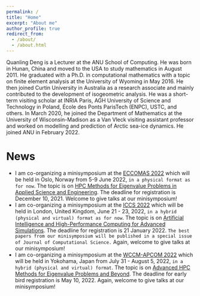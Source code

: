 ```yaml
---
permalink: /
title: "Home"
excerpt: "About me"
author_profile: true
redirect_from: 
  - /about/
  - /about.html
---
```


Quanling Deng is a Lecturer at the ANU School of Computing. He was born in Hunan, China and moved to the USA to study mathematics in August 2011. He graduated with a Ph.D. in computational mathematics with a topic on finite element analysis at the University of Wyoming in May 2016. He then joined Curtin University in Australia as a research associate and mainly contributed to the development of isogeometric analysis. He was a short-term visiting scholar at INRIA Paris, AGH University of Science and Technology in Poland, École des Ponts ParisTech (ENPC), USTC, and others. In March 2020, he joined the Department of Mathematics at the University of Wisconsin-Madison as a Van Vleck visiting assistant professor and worked on modelling and prediction of Arctic sea-ice dynamics. He joined ANU in February 2022.

# News
* I am co-organizing a minisymposium at the [ECCOMAS 2022](http://www.eccomas2022.org/frontal/default.asp) which will be held in Oslo, Norway from 5-9 June 2022, ````in a physical format as for now````. The topic is on [HPC Methods for Eigenvalue Problems in Applied Science and Engineering](http://www.eccomas2022.org/frontal/MSList2.asp). The deadline for registration is December 10, 2021. Welcome to give talks at our minisymposium! 
* I am co-organizing a minisymposium at the [ICCS 2022](https://www.iccs-meeting.org/iccs2022/) which will be held in London, United Kingdom, June 21 - 23, 2022, ````in a hybrid (physical and virtual) format as for now````. The topic is on [Artificial Intelligence and High-Performance Computing for Advanced Simulations](https://home.agh.edu.pl/~iacs/). The deadline for registration is 21 January 2022. ````The best papers from our minisymposium will be published in a special issue of Journal of Computational Science.```` Again, welcome to give talks at our minisymposium! 
* I am co-organizing a minisymposium at the [WCCM-APCOM 2022](https://www.wccm2022.org/) which will be held in Yokohama, Japan from July 31 - August 5, 2022, ````in a hybrid (physical and virtual) format````. The topic is on [Advanced HPC Methods for Eigenvalue Problems and Beyond](https://www.wccm2022.org/minisymposia1403.html). The deadline for early bird registration is May 10, 2022. Again, welcome to give talks at our minisymposium! 
